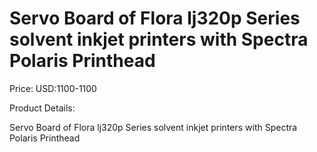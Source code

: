 # Servo Board of Flora lj320p Series solvent inkjet printers with Spectra Polaris Printhead

Price: USD:1100-1100

Product Details:

Servo Board of Flora lj320p Series solvent inkjet printers with Spectra Polaris Printhead
